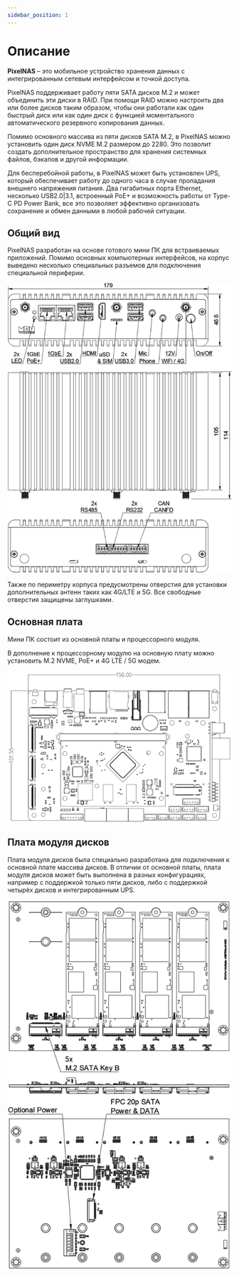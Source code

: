 ```yaml
--- 
sidebar_position: 1
---
```


# Описание

**PixelNAS** – это мобильное устройство хранения данных с интегрированным сетевым интерфейсом и точкой доступа.

PixelNAS поддерживает работу пяти SATA дисков M.2 и может объединить эти диски в RAID. При помощи RAID можно настроить два или более дисков таким образом, чтобы они работали как один быстрый диск или как один диск с функцией моментального автоматического резервного копирования данных.

Помимо основного массива из пяти дисков SATA M.2, в PixelNAS можно установить один диск NVME M.2 размером до 2280. Это позволит создать дополнительное пространство для хранения системных файлов, бэкапов и другой информации.

Для бесперебойной работы, в PixelNAS может быть установлен UPS, который обеспечивает работу до одного часа в случае пропадания внешнего напряжения питания.
Два гигабитных порта Ethernet, несколько USB2.0|3.1, встроенный PoE+ и возможность работы от Type-C PD Power Bank, все это позволяет эффективно организовать сохранение и обмен данными в любой рабочей ситуации.

## Общий вид

PixelNAS разработан на основе готового мини ПК для встраиваемых приложений. Помимо основных компьютерных интерфейсов, на корпус выведено несколько специальных разъемов для подключения специальной периферии.

![Device overview](/img/device_1.png)

Также по периметру корпуса предусмотрены отверстия для установки дополнительных антенн таких как 4G/LTE и 5G. Все свободные отверстия защищены заглушками.

## Основная плата

Мини ПК состоит из основной платы и процессорного модуля.

В дополнение к процессорному модулю на основную плату можно установить M.2 NVME, PoE+ и 4G LTE / 5G модем.

![main board](/img/main_board.png)

## Плата модуля дисков

Плата модуля дисков была специально разработана для подключения к основной плате массива дисков. В отличии от основной платы, плата модуля дисков может быть выполнена в разных конфигурациях, например с поддержкой только пяти дисков, либо с поддержкой четырёх дисков и интегрированным UPS.

![disks board](/img/disks_board.png)